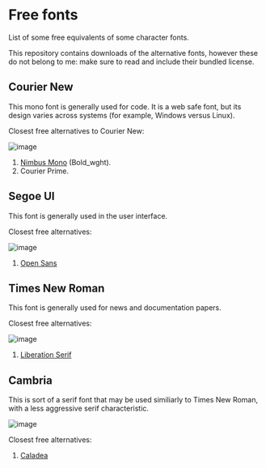 # Free fonts

List of some free equivalents of some character fonts.

This repository contains downloads of the alternative fonts, however these do not belong to me: make sure to read and include their bundled license.

## Courier New

This mono font is generally used for code. It is a web safe font, but its design varies across systems (for example, Windows versus Linux).

Closest free alternatives to Courier New:

![image](https://github.com/user-attachments/assets/fdf38289-860a-48fd-a58c-a19945f1c3ed)

1. [Nimbus Mono](downloads/nimbus_mono) (Bold_wght).
2. Courier Prime.

## Segoe UI

This font is generally used in the user interface.

Closest free alternatives:

![image](https://github.com/user-attachments/assets/1c10b9c6-f807-4fa4-8104-350c212e81d4)

1. [Open Sans](downloads/open_sans)

## Times New Roman

This font is generally used for news and documentation papers.

Closest free alternatives:

![image](https://github.com/user-attachments/assets/6228dc6f-cc9f-4f24-94c6-e1c8e4cab25c)

1. [Liberation Serif](downloads/liberation_serif)

## Cambria

This is sort of a serif font that may be used similiarly to Times New Roman, with a less aggressive serif characteristic.

![image](https://github.com/user-attachments/assets/46a25d3a-f844-407a-8313-a6280861b90c)

Closest free alternatives:

1. [Caladea](downloads/caladea)
